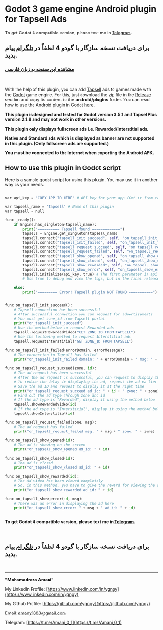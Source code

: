 # Godot 3 game engine Android plugin for Tapsell Ads

To get Godot 4 compatible version, please text me in [Telegram](https://t.me/Amani_0_1).
<br>

## برای دریافت نسخه سازگار با گودو 4 لطفاً در [تلگرام](https://t.me/Amani_0_1) پیام بدید.

### [مشاهده این صفحه به زبان فارسی](README.md)


<br>

With the help of this plugin, you can add [Tapsell](https://tapsell.ir) ads to games made with the [Godot](https://godotengine.org) game engine. For this, just download the zip file in the [Release](https://github.com/ygngy/godot-tapsell/releases) section and copy its content to the **android/plugins** folder. You can read how to use the Android plugin in Godot [here](https://docs.godotengine.org/en/stable/tutorials/plugins/android/android_plugin.html#loading-and-using-an-android-plugin).


**This plugin is designed and tested for Godot version 3.5.1 and Tapsel Plus version 2.1.8 and may not work in other versions.**


**This plugin only displays fullscreen ads i.e. Rewarded/Interstitial ads.**


**Native and Standard ads which is displayed as banner are not supported in this plugin. (Only fullscreen ads are supported.)**
 

**You must be connected to the Internet when exporting the Android APK.**
<br>

## How to use this plugin in Godot script

Here is a sample godot script for using this plugin. You may use it in another way as your needs.

```python

var api_key = "COPY APP ID HERE" # API key for your app (Get it from tapsell.ir)

var tapsell_name = "Tapsell" # Name of this plugin 
var tapsell = null

func _ready():
	if Engine.has_singleton(tapsell_name):
		print("========== Tapsell found =============")
		tapsell = Engine.get_singleton(tapsell_name)
		tapsell.connect("tapsell_init_succeed", self, "on_tapsell_init_succeed") # ()
		tapsell.connect("tapsell_init_failed", self, "on_tapsell_init_failed")   # (errorDomain, errorMessage)
		tapsell.connect("tapsell_request_succeed", self, "on_tapsell_request_succeed") # (zone, advertise_id)
		tapsell.connect("tapsell_request_failed", self, "on_tapsell_request_failed") # (zone, errorMessage)
		tapsell.connect("tapsell_show_opened", self, "on_tapsell_show_opened") # (advertise_id)
		tapsell.connect("tapsell_show_closed", self, "on_tapsell_show_closed") # (advertise_id)
		tapsell.connect("tapsell_show_rewarded", self, "on_tapsell_show_rewarded") # (advertise_id)
		tapsell.connect("tapsell_show_error", self, "on_tapsell_show_error") # (advertise_id, errorMessage)
		tapsell.initialize(api_key, true) # The first parameter is api key and the second specifies whether or not to display the logs
		# Use true to debug and view the logs, but in the final release version use false
	
	else:
		print("========= Error! Tapsell plugin NOT FOUND ===========")


func on_tapsell_init_succeed():
	# Tapsell connection has been successful
	# After successful connection you can request for advertisements
	# You must get zone_id from Tapsell portal
	print("on_tapsell_init_succeed")
	# Use the method below to request Rewarded ads
	tapsell.requestRewardedVideo("GET ZONE_ID FROM TAPSELL")
	# Use the following method to request Interstitial ads
	tapsell.requestInterstitial("GET ZONE_ID FROM TAPSELL")
	
func on_tapsell_init_failed(errorDomain, errorMessage):
	# The connection to Tapsall has failed
	print("on_tapsell_init_failed domain: " + errorDomain + " msg: " + errorMessage)
	
func on_tapsell_request_succeed(zone, id):
	# The ad request has been successful
	# After the ad request is successful, you can request to display the ad
	# To reduce the delay in displaying the ad, request the ad earlier so that the ad can be downloaded
	# Save the ad ID and request to display it at the right time
	print("on_tapsell_request_succeed ad_id: " + id + " zone: " + zone)
	# Find out the ad type through zone and id 
	# If the ad type is "Rewarded", display it using the method below
	tapsell.showRewardedVideo(id)
	# If the ad type is "Interstitial", display it using the method below
	tapsell.showInterstitial(id)

func on_tapsell_request_failed(zone, msg):
	# The ad request has failed
	print("on_tapsell_request_failed msg: " + msg + " zone: " + zone)
	
func on_tapsell_show_opened(id):
	# The ad is showing on the screen
	print("on_tapsell_show_opened ad_id: " + id)	
	
func on_tapsell_show_closed(id):
	# The ad is closed
	print("on_tapsell_show_closed ad_id: " + id)	
	
func on_tapsell_show_rewarded(id):
	# The Ad video has been viewed completely
	# So, in this method, you have to give the reward for viewing the ad to the user
	print("on_tapsell_show_rewarded ad_id: " + id)	
	
func on_tapsell_show_error(id, msg):
	# There was an error in displaying the ad here
	print("on_tapsell_show_error: " + msg + " ad_id: " + id)	
	

```

**To get Godot 4 compatible version, please text me in [Telegram](https://t.me/Amani_0_1).**

<br>

## برای دریافت نسخه سازگار با گودو 4 لطفاً در [تلگرام](https://t.me/Amani_0_1) پیام بدید.

<br>

---------------------------------------------------------------------------


**"Mohamadreza Amani"**  

My LinkedIn Profile: [https://www.linkedin.com/in/ygngy](https://www.linkedin.com/in/ygngy)

My Github Profile: [https://github.com/ygngy](https://github.com/ygngy)  

Email:  [amany1388@gmail.com](mailto:amany1388@gmail.com)

Telegram: [https://t.me/Amani_0_1](https://t.me/Amani_0_1)